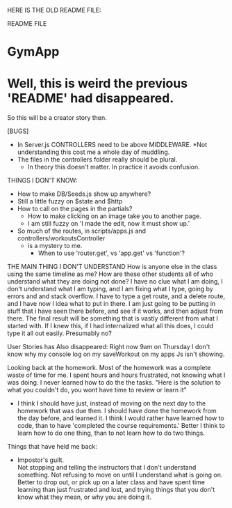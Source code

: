 HERE IS THE OLD README FILE:

README FILE

# GymApp

# Well, this is weird the previous 'README' had disappeared.
So this will be a creator story then.

[BUGS]
- In Server.js CONTROLLERS need to be above MIDDLEWARE.
  *Not understanding this cost me a whole day of muddling.
- The files in the controllers folder really should be plural.  
  * In theory this doesn't matter.  In practice it avoids confusion.




THINGS I DON'T KNOW:
- How to make DB/Seeds.js show up anywhere?
- Still a little fuzzy on $state and $http
- How to call on the pages in the partials?  
  * How to make clicking on an image take you to another page.
  * I am still fuzzy on 'I made the edit, now it must show up.'
- So much of the routes, in scripts/apps.js and controllers/workoutsController
  * is a mystery to me.
    + When to use 'router.get', vs 'app.get' vs 'function'?


THE MAIN THING I DON'T UNDERSTAND
How is anyone else in the class using the same timeline as me?
How are these other students all of who understand what they are doing not done?
I have no clue what I am doing, I don't understand what I am typing, and I am fixing what I type, going by errors and and stack overflow.
I have to type a get route, and a delete route, and I have now I idea what to put in there.  I am just going to be putting in stuff that i have seen there before, and see if it works, and then adjust from there.  The final result will be something that is vastly different from what I started with.
If I knew this, if I had internalized what all this does, I could type it all out easily.  Presumably no?


User Stories has Also disappeared:
Right now 9am on Thursday I don't know why my console log on my saveWorkout on my apps Js isn't showing.



Looking back at the homework.
Most of the homework was a complete waste of time for me.
I spent hours and hours frustrated, not knowing what I was doing.
I never learned how to do the the tasks.
"Here is the solution to what you couldn't do, you wont have time to review or learn it"
- I think I should have just, instead of moving on the next day to the homework that was due then.  I should have done the homework from the day before, and learned it.
I think I would rather have learned how to code, than to have 'completed the course requirements.'
Better I think to learn how to do one thing, than to not learn how to do two things.

Things that have held me back:
- Impostor's guilt.  
Not stopping and telling the instructors that I don't understand something. Not refusing to move on until I understand what is going on.
Better to drop out, or pick up on a later class and have spent time learning than just frustrated and lost, and trying things that you don't know what they mean, or why you are doing it.
